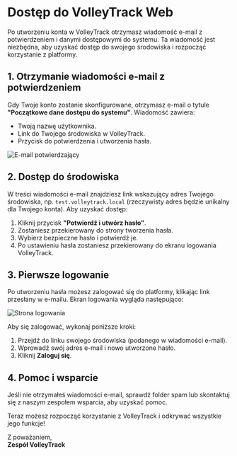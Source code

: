 # Dostęp do VolleyTrack Web

Po utworzeniu konta w VolleyTrack otrzymasz wiadomość e-mail z potwierdzeniem i danymi dostępowymi do systemu. Ta wiadomość jest niezbędna, aby uzyskać dostęp do swojego środowiska i rozpocząć korzystanie z platformy.

## 1. Otrzymanie wiadomości e-mail z potwierdzeniem

Gdy Twoje konto zostanie skonfigurowane, otrzymasz e-mail o tytule **"Początkowe dane dostępu do systemu"**. Wiadomość zawiera:

- Twoją nazwę użytkownika.
- Link do Twojego środowiska w VolleyTrack.
- Przycisk do potwierdzenia i utworzenia hasła.

![E-mail potwierdzający](./images/email-confirmation.png)

## 2. Dostęp do środowiska

W treści wiadomości e-mail znajdziesz link wskazujący adres Twojego środowiska, np. `test.volleytrack.local` (rzeczywisty adres będzie unikalny dla Twojego konta). Aby uzyskać dostęp:

1. Kliknij przycisk **"Potwierdź i utwórz hasło"**.
2. Zostaniesz przekierowany do strony tworzenia hasła.
3. Wybierz bezpieczne hasło i potwierdź je.
4. Po ustawieniu hasła zostaniesz przekierowany do ekranu logowania VolleyTrack.

## 3. Pierwsze logowanie

Po utworzeniu hasła możesz zalogować się do platformy, klikając link przesłany w e-mailu. Ekran logowania wygląda następująco:

![Strona logowania](/images/login.png)

Aby się zalogować, wykonaj poniższe kroki:

1. Przejdź do linku swojego środowiska (podanego w wiadomości e-mail).
2. Wprowadź swój adres e-mail i nowo utworzone hasło.
3. Kliknij **Zaloguj się**.

## 4. Pomoc i wsparcie

Jeśli nie otrzymałeś wiadomości e-mail, sprawdź folder spam lub skontaktuj się z naszym zespołem wsparcia, aby uzyskać pomoc.

Teraz możesz rozpocząć korzystanie z VolleyTrack i odkrywać wszystkie jego funkcje!

Z poważaniem,  
**Zespół VolleyTrack**
